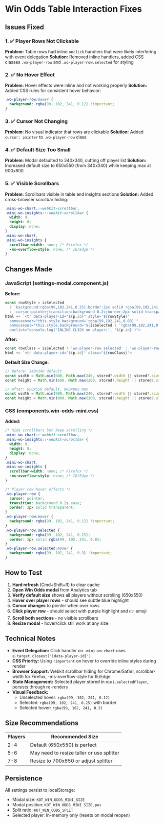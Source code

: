 # Win Odds Table Interaction Fixes

## Issues Fixed

### 1. ✅ Player Rows Not Clickable
**Problem:** Table rows had inline `onclick` handlers that were likely interfering with event delegation
**Solution:** Removed inline handlers, added CSS classes `.wo-player-row` and `.wo-player-row.selected` for styling

### 2. ✅ No Hover Effect
**Problem:** Hover effects were inline and not working properly
**Solution:** Added CSS rules for consistent hover behavior:
```css
.wo-player-row:hover {
  background: rgba(99, 102, 241, 0.12) !important;
}
```

### 3. ✅ Cursor Not Changing
**Problem:** No visual indicator that rows are clickable
**Solution:** Added `cursor: pointer` to `.wo-player-row` class

### 4. ✅ Default Size Too Small
**Problem:** Modal defaulted to 340x340, cutting off player list
**Solution:** Increased default size to 650x550 (from 340x340) while keeping max at 900x800

### 5. ✅ Visible Scrollbars
**Problem:** Scrollbars visible in table and insights sections
**Solution:** Added cross-browser scrollbar hiding:
```css
.mini-wo-chart::-webkit-scrollbar,
.mini-wo-insights::-webkit-scrollbar {
  width: 0;
  height: 0;
  display: none;
}
.mini-wo-chart,
.mini-wo-insights {
  scrollbar-width: none; /* Firefox */
  -ms-overflow-style: none; /* IE/Edge */
}
```

## Changes Made

### JavaScript (settings-modal.component.js)

**Before:**
```javascript
const rowStyle = isSelected 
  ? `background:rgba(99,102,241,0.25);border:2px solid rgba(99,102,241,0.8);cursor:pointer;` 
  : `cursor:pointer;transition:background 0.2s;border:2px solid transparent;`;
html += `<tr data-player-id="${p.id}" style='${rowStyle}' 
  onmouseover="this.style.background='rgba(99,102,241,0.08)'" 
  onmouseout="this.style.background='${isSelected ? 'rgba(99,102,241,0.25)' : ''}'"
  onclick="console.log('INLINE CLICK on player:', '${p.id}')">
```

**After:**
```javascript
const rowClass = isSelected ? 'wo-player-row selected' : 'wo-player-row';
html += `<tr data-player-id="${p.id}" class="${rowClass}">
```

**Default Size Change:**
```javascript
// Before: 340x340 default
const width = Math.min(600, Math.max(240, stored?.width || stored?.size || 340));
const height = Math.min(600, Math.max(200, stored?.height || stored?.size || 340));

// After: 650x550 default, 900x800 max
const width = Math.min(900, Math.max(240, stored?.width || stored?.size || 650));
const height = Math.min(800, Math.max(200, stored?.height || stored?.size || 550));
```

### CSS (components.win-odds-mini.css)

**Added:**
```css
/* Hide scrollbars but keep scrolling */
.mini-wo-chart::-webkit-scrollbar,
.mini-wo-insights::-webkit-scrollbar {
  width: 0;
  height: 0;
  display: none;
}
.mini-wo-chart,
.mini-wo-insights {
  scrollbar-width: none; /* Firefox */
  -ms-overflow-style: none; /* IE/Edge */
}

/* Player row hover effects */
.wo-player-row {
  cursor: pointer;
  transition: background 0.2s ease;
  border: 2px solid transparent;
}
.wo-player-row:hover {
  background: rgba(99, 102, 241, 0.12) !important;
}
.wo-player-row.selected {
  background: rgba(99, 102, 241, 0.25);
  border: 2px solid rgba(99, 102, 241, 0.8);
}
.wo-player-row.selected:hover {
  background: rgba(99, 102, 241, 0.3) !important;
}
```

## How to Test

1. **Hard refresh** (Cmd+Shift+R) to clear cache
2. **Open Win Odds modal** from Analytics tab
3. **Verify default size** shows all players without scrolling (650x550)
4. **Hover over player rows** - should see subtle blue highlight
5. **Cursor changes** to pointer when over rows
6. **Click player row** - should select with purple highlight and 👉 emoji
7. **Scroll both sections** - no visible scrollbars
8. **Resize modal** - hover/click still work at any size

## Technical Notes

- **Event Delegation:** Click handler on `.mini-wo-chart` uses `e.target.closest('[data-player-id]')`
- **CSS Priority:** Using `!important` on hover to override inline styles during render
- **Browser Support:** Webkit scrollbar hiding for Chrome/Safari, scrollbar-width for Firefox, -ms-overflow-style for IE/Edge
- **State Management:** Selected player stored in `mini.selectedPlayer`, persists through re-renders
- **Visual Feedback:** 
  - Unselected hover: `rgba(99, 102, 241, 0.12)`
  - Selected: `rgba(99, 102, 241, 0.25)` with border
  - Selected hover: `rgba(99, 102, 241, 0.3)`

## Size Recommendations

| Players | Recommended Size |
|---------|-----------------|
| 2-4     | Default (650x550) is perfect |
| 5-6     | May need to resize taller or use splitter |
| 7-8     | Resize to 700x650 or adjust splitter |

## Persistence

All settings persist to localStorage:
- Modal size: `KOT_WIN_ODDS_MINI_SIZE`
- Modal position: `KOT_WIN_ODDS_MINI_SIZE.pos`
- Split ratio: `KOT_WIN_ODDS_SPLIT`
- Selected player: In-memory only (resets on modal reopen)
